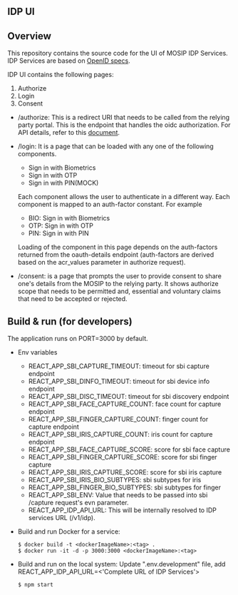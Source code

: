 ## IDP UI

## Overview
This repository contains the source code for the UI of MOSIP IDP Services.
IDP Services are based on [OpenID specs](https://openid.net/specs/openid-connect-core-1_0.html).

IDP UI contains the following pages:
1. Authorize
2. Login
3. Consent


* /authorize:
    This is a redirect URI that needs to be called from the relying party portal. This is the endpoint that handles the oidc authorization. For API details, refer to this [document](https://mosip.stoplight.io/docs/identity-provider/85f761d237115-authorization-endpoint). 

* /login:
    It is a page that can be loaded with any one of the following components.
    -   Sign in with Biometrics
    -   Sign in with OTP
    -   Sign in with PIN(MOCK)

    Each component allows the user to authenticate in a different way. Each component is mapped to an auth-factor constant. 
    For example
    -   BIO: Sign in with Biometrics
    -   OTP: Sign in with OTP
    -   PIN: Sign in with PIN

    Loading of the component in this page depends on the auth-factors returned from the oauth-details endpoint (auth-factors are derived based on the acr_values parameter in authorize request).

* /consent:  is a page that prompts the user to provide consent to share one's details from the MOSIP to the relying party. It shows authorize scope that needs to be permitted and, essential and voluntary claims that need to be accepted or rejected.

## Build & run (for developers)

The application runs on PORT=3000 by default.

- Env variables

  - REACT_APP_SBI_CAPTURE_TIMEOUT: timeout for sbi capture endpoint
  - REACT_APP_SBI_DINFO_TIMEOUT: timeout for sbi device info endpoint
  - REACT_APP_SBI_DISC_TIMEOUT: timeout for sbi discovery endpoint
  - REACT_APP_SBI_FACE_CAPTURE_COUNT: face count for capture endpoint
  - REACT_APP_SBI_FINGER_CAPTURE_COUNT: finger count for capture endpoint
  - REACT_APP_SBI_IRIS_CAPTURE_COUNT: iris count for capture endpoint
  - REACT_APP_SBI_FACE_CAPTURE_SCORE: score for sbi face capture
  - REACT_APP_SBI_FINGER_CAPTURE_SCORE: score for sbi finger capture
  - REACT_APP_SBI_IRIS_CAPTURE_SCORE: score for sbi iris capture
  - REACT_APP_SBI_IRIS_BIO_SUBTYPES: sbi subtypes for iris
  - REACT_APP_SBI_FINGER_BIO_SUBTYPES: sbi subtypes for finger
  - REACT_APP_SBI_ENV: Value that needs to be passed into sbi /capture request's evn parameter. 
  - REACT_APP_IDP_API_URL: This will be internally resolved to IDP services URL (/v1/idp).


- Build and run Docker for a service:
  ```
  $ docker build -t <dockerImageName>:<tag> . 
  $ docker run -it -d -p 3000:3000 <dockerImageName>:<tag>
  ```

- Build and run on the local system: 
  Update ".env.development" file, add REACT_APP_IDP_API_URL=<'Complete URL of IDP Services'>
  ```
  $ npm start
  ```
